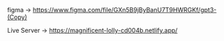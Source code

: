 figma -> https://www.figma.com/file/GXn5B9jByBanU7T9HWRGKf/gpt3-(Copy)

Live Server -> https://magnificent-lolly-cd004b.netlify.app/
